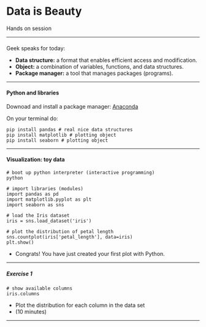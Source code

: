 # Data is Beauty

Hands on session

---
#### 
Geek speaks for today:
- **Data structure:**  a format that enables efficient access and modification.
- **Object:** a combination of variables, functions, and data structures.
- **Package manager:** a tool that manages packages (programs).

---

#### Python and libraries

Downoad and install a package manager: [Anaconda](https://www.anaconda.com/download/)


On your terminal do: 
```
pip install pandas # real nice data structures
pip install matplotlib # plotting object
pip install seaborn # plotting object
```

---

#### Visualization: toy data

```
# boot up python interpreter (interactive programming)
python

# import libraries (modules)
import pandas as pd 
import matplotlib.pyplot as plt 
import seaborn as sns 

# load the Iris dataset
iris = sns.load_dataset('iris')

# plot the distribution of petal length
sns.countplot(iris['petal_length'], data=iris)
plt.show()

```

- Congrats! You have just created your first plot with Python.

---
##### Exercise 1

```
# show available columns
iris.columns

```
- Plot the distribution for each column in the data set
- (10 minutes)

---

